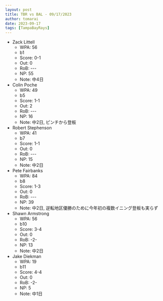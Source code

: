 ```yaml
---
layout: post
title: TBR vs BAL - 09/17/2023
author: tomarai
date: 2023-09-17
tags: [TampaBayRays]
---
```


* Zack Littell
	- WPA: 56
	- b1
	- Score: 0-1
	- Out: 0
	- RoB: ---
	- NP: 55
	- Note: 中4日
* Colin Poche
	- WPA: 49
	- b5
	- Score: 1-1
	- Out: 2
	- RoB: ---
	- NP: 16
	- Note: 中2日, ピンチから登板
* Robert Stephenson
	- WPA: 41
	- b7
	- Score: 1-1
	- Out: 0
	- RoB: ---
	- NP: 15
	- Note: 中2日
* Pete Fairbanks
	- WPA: 84
	- b8
	- Score: 1-3
	- Out: 0
	- RoB: ---
	- NP: 39
	- Note: 中2日, 逆転地区優勝のために今年初の複数イニング登板も実らず
* Shawn Armstrong
	- WPA: 56
	- b10
	- Score: 3-4
	- Out: 0
	- RoB: -2-
	- NP: 13
	- Note: 中2日
* Jake Diekman
	- WPA: 19
	- b11
	- Score: 4-4
	- Out: 0
	- RoB: -2-
	- NP: 5
	- Note: 中1日

